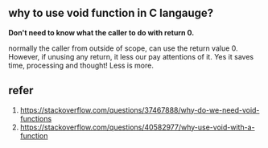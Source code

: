 ## why to use void function in C langauge?

**Don't need to know what the caller to do with return 0.**

normally the caller from outside of scope, can use the return value 0. However, if unusing any return, it less our pay attentions of it.
Yes it saves time, processing and thought! Less is more.



## refer

1. https://stackoverflow.com/questions/37467888/why-do-we-need-void-functions
2. https://stackoverflow.com/questions/40582977/why-use-void-with-a-function
